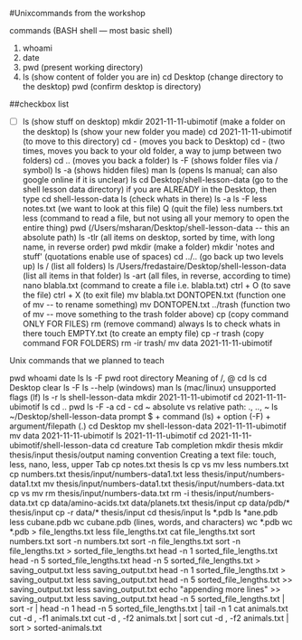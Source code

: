 #Unixcommands from the workshop

commands (BASH shell — most basic shell)

1. whoami
1. date
1. pwd (present working directory)
1. ls (show content of folder you are in)
cd Desktop (change directory to the desktop)
pwd (confirm desktop is directory)

##checkbox list

* [ ] ls (show stuff on desktop)
mkdir 2021-11-11-ubimotif (make a folder on the desktop)
ls (show your new folder you made)
cd 2021-11-11-ubimotif (to move to this directory)
cd - (moves you back to Desktop)
cd - (two times, moves you back to your old folder, a way to jump between two folders)
cd .. (moves you back a folder)
ls -F (shows folder files via / symbol)
ls -a (shows hidden files)
man ls (opens ls manual; can also google online if it is unclear)
ls
cd Desktop/shell-lesson-data (go to the shell lesson data directory)
if you are ALREADY in the Desktop, then type cd shell-lesson-data
ls (check whats in there)
ls -a
ls -F
less notes.txt (we want to look at this file)
Q (quit the file)
less numbers.txt
less (command to read a file, but not using all your memory to open the entire thing)
pwd (/Users/msharan/Desktop/shell-lesson-data -- this an absolute path)
ls -tlr (all items on desktop, sorted by time, with long name, in reverse order)
pwd
mkdir (make a folder)
mkdir 'notes and stuff' (quotations enable use of spaces)
cd ../.. (go back up two levels up)
ls / (list all folders)
ls /Users/fredastaire/Desktop/shell-lesson-data (list all items in that folder)
ls -art (all files, in reverse, according to time)
nano blabla.txt (command to create a file i.e. blabla.txt)
ctrl + O (to save the file)
ctrl + X (to exit file)
mv blabla.txt DONTOPEN.txt (function one of mv -- to rename something)
mv DONTOPEN.txt ../trash (function two of mv -- move something to the trash folder above)
cp (copy command ONLY FOR FILES)
rm (remove command)
always ls to check whats in there
touch EMPTY.txt (to create an empty file)
cp -r trash (copy command FOR FOLDERS)
rm -ir trash/
mv data 2021-11-11-ubimotif

Unix commands that we planned to teach

pwd
whoami
date
ls
ls -F
pwd
root directory
Meaning of /, @
cd
ls
cd Desktop
clear
ls -F
ls --help (windows)
man ls (mac/linux)
unsupported flags (lf)
ls -r
ls shell-lesson-data
mkdir 2021-11-11-ubimotif
cd 2021-11-11-ubimotif
ls
cd ..
pwd
ls -F -a
cd -
cd ~
absolute vs relative path: ., .., ~
ls ~/Desktop/shell-lesson-data
prompt $ + command (ls) + option (-F) + argument/filepath (.)
cd Desktop
mv shell-lesson-data 2021-11-11-ubimotif
mv data 2021-11-11-ubimotif
ls 2021-11-11-ubimotif
cd 2021-11-11-ubimotif/shell-lesson-data
cd creature
Tab completion
mkdir thesis
mkdir thesis/input thesis/output
naming convention
Creating a text file: touch, less, nano, less, upper Tab
cp notes.txt thesis
ls
cp vs mv
less numbers.txt
cp numbers.txt thesis/input/numbers-data1.txt
less thesis/input/numbers-data1.txt
mv thesis/input/numbers-data1.txt thesis/input/numbers-data.txt
cp vs mv
rm thesis/input/numbers-data.txt
rm -i thesis/input/numbers-data.txt
cp data/amino-acids.txt data/planets.txt thesis/input
cp data/pdb/* thesis/input
cp -r data/* thesis/input
cd thesis/input
ls *.pdb
ls *ane.pdb
less cubane.pdb
wc cubane.pdb (lines, words, and characters)
wc *.pdb
wc *.pdb > file_lengths.txt
less file_lengths.txt
cat file_lengths.txt
sort numbers.txt
sort -n numbers.txt
sort -n file_lengths.txt
sort -n file_lengths.txt > sorted_file_lengths.txt
head -n 1 sorted_file_lengths.txt
head -n 5 sorted_file_lengths.txt
head -n 5 sorted_file_lengths.txt > saving_output.txt
less saving_output.txt
head -n 1 sorted_file_lengths.txt > saving_output.txt
less saving_output.txt
head -n 5 sorted_file_lengths.txt >> saving_output.txt
less saving_output.txt
echo "appending more lines"  >> saving_output.txt
less saving_output.txt
head -n 5 sorted_file_lengths.txt | sort -r | head -n 1
head -n 5 sorted_file_lengths.txt | tail -n 1
cat animals.txt
cut -d , -f1 animals.txt
cut -d , -f2 animals.txt | sort
cut -d , -f2 animals.txt | sort > sorted-animals.txt
